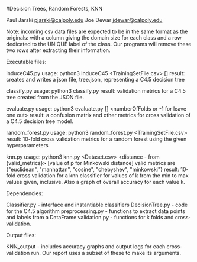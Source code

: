 #Decision Trees, Random Forests, KNN

Paul Jarski     pjarski@calpoly.edu
Joe Dewar       jdewar@calpoly.edu

Note: incoming csv data files are expected to be in the same format as the originals: with a column giving the domain size for each class and a row dedicated to the UNIQUE label of the class.  Our programs will remove these two rows after extracting their information.


Executable files:

induceC45.py        usage: python3 InduceC45 <TrainingSetFile.csv> [<restrictionsFile>]
                    result: creates and writes a json file, tree.json, representing a C4.5 decision tree

classify.py         usage: python3 classify.py <CSVFile> <JSONFile>
                    result: validation metrics for a C4.5 tree created from the JSON file.  

evaluate.py         usage: python3 evaluate.py <CSVFile> [<restrictionsFile>] <numberOfFolds or -1 for leave one out>
                    result: a confusion matrix and other metrics for cross validation of a C4.5 decision tree model.

random_forest.py    usage: python3 random_forest.py <TrainingSetFile.csv> <NumAttributes> <NumDataPoints> <NumTrees>
                    result: 10-fold cross validation metrics for a random forest using the given hyperparameters

knn.py              usage:  python3 knn.py <Dataset.csv> <min value of k> <max value of k> <distance - from {valid_metrics}> [value of p for Minkowski distance]
                    valid metrics are {"euclidean", "manhattan", "cosine", "chebyshev", "minkowski"}
                    result: 10-fold cross validation for a knn classifier for values of k from the min to max values given, inclusive.  Also a graph of overall accuracy for each value k.

Dependencies:

Classifier.py - interface and instantiable classifiers
DecisionTree.py - code for the C4.5 algorithm
preprocessing.py - functions to extract data points and labels from a DataFrame
validation.py - functions for k folds and cross-validation.

Output files:

KNN_output - includes accuracy graphs and output logs for each cross-validation run.  Our report uses a subset of these to make its arguments.


